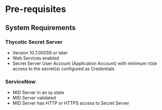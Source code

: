 [title]: # (Requirements)
[tags]: # (Requirements)
[priority]: # (1)
# Pre-requisites

## System Requirements

### Thycotic Secret Server

* Version 10.7.00059 or later
* Web Services enabled
* Secret Server User Account (Application Account) with minimum `VIEW` access to the secret(s) configured as Credentials

### ServiceNow

* MID Server in an `Up` state
* MID Server validated
* MID Server has HTTP or HTTPS access to Secret Server
